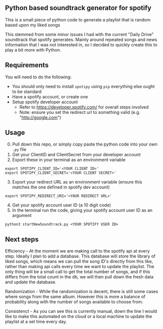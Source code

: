 ## Python based soundtrack generator for spotify

This is a small piece of python code to generate a playlist that is random based upon my liked songs

This stemmed from some minor issues I had with the current "Daily Drive" soundtrack that spotify generates.
Mainly around repeated songs and news information that I was not interested in, so I decided to quickly create 
this to play a bit more with Python.

## Requirements

You will need to do the following:
 - You should only need to install `spotipy` using `pip` everything else ought to be standard
 - Have a spotify account, or create one
 - Setup spotify developer account 
   - Refer to https://developer.spotify.com/ for overall steps involved
   - Note: ensure you set the redirect url to something valid (e.g. "http://google.com")

## Usage
0. Pull down this repo, or simply copy paste the python code into your own `.py` file
1. Get your ClientID and ClientSecret from your developer account
2. Export these in your terminal as an environment variable
```
export SPOTIPY_CLIENT_ID='<YOUR CLIENT ID>'
export SPOTIPY_CLIENT_SECRET='<YOUR CLIENT SECRET>'

```
3. Export your redirect URL as an environment variable (ensure this matches the one defined in spotify dev account)
```
export SPOTIPY_REDIRECT_URI='<YOUR REDIRECT URL>'
```
4. Get your spotify account user ID (a 10 digit code)
5. In the terminal run the code, giving your spotify account user ID as an argument
```
python3 startNewSoundtrack.py <YOUR SPOTIFY USER ID>
```

## Next steps

Efficiency - At the moment we are making call to the spotify api at every step. Ideally I plan to add a database.
This database will store the library of liked songs, which means we can pull the song ID's directly from this like,
rather than making api calls every time we want to update the playlist. The only thing will be a small call to get 
the total number of songs, and if this differs from the total count in the db, we will then pull down the fresh data
and update the database. 

Randomization - While the randomization is decent, there is still some cases where songs from the same album. However
this is more a balance of probability along with the number of songs available to choose from. 

Consistenct - As you can see this is currently manual, down the line I would like to make this automated on the cloud or
a local machine to update the playlist at a set time every day. 
